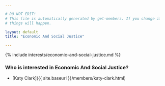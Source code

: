```yaml
---

# DO NOT EDIT!
# This file is automatically generated by get-members. If you change it, bad
# things will happen.

layout: default
title: "Economic And Social Justice"

---
```


{% include interests/economic-and-social-justice.md %}

### Who is interested in Economic And Social Justice?


* [Katy Clark]({{ site.baseurl }}/members/katy-clark.html)
